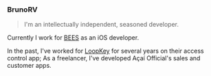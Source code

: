 ### BrunoRV

> I'm an intellectually independent, seasoned developer.

Currently I work for [BEES](https://mybees.com.br/) as an iOS developer.

In the past, I've worked for [LoopKey](https://www.loopkey.com.br) for several years on their access control app; As a freelancer, I've developed Açaí Official's sales and customer apps.
